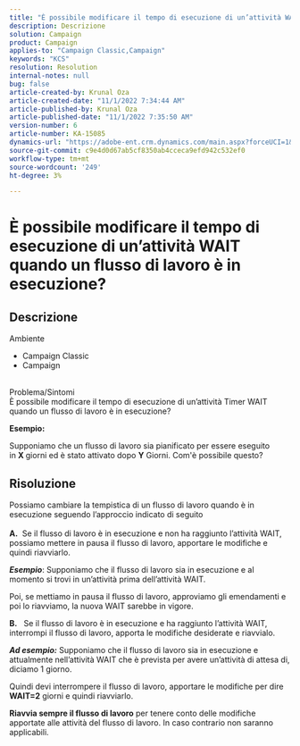 ```yaml
---
title: "È possibile modificare il tempo di esecuzione di un’attività WAIT quando un flusso di lavoro è in esecuzione?"
description: Descrizione
solution: Campaign
product: Campaign
applies-to: "Campaign Classic,Campaign"
keywords: "KCS"
resolution: Resolution
internal-notes: null
bug: false
article-created-by: Krunal Oza
article-created-date: "11/1/2022 7:34:44 AM"
article-published-by: Krunal Oza
article-published-date: "11/1/2022 7:35:50 AM"
version-number: 6
article-number: KA-15085
dynamics-url: "https://adobe-ent.crm.dynamics.com/main.aspx?forceUCI=1&pagetype=entityrecord&etn=knowledgearticle&id=be7170a5-b759-ed11-9561-6045bd0067ea"
source-git-commit: c9e4d0d67ab5cf8350ab4cceca9efd942c532ef0
workflow-type: tm+mt
source-wordcount: '249'
ht-degree: 3%

---
```


# È possibile modificare il tempo di esecuzione di un’attività WAIT quando un flusso di lavoro è in esecuzione?

## Descrizione

Ambiente<br>
- Campaign Classic
- Campaign



<br>Problema/Sintomi<br>
È possibile modificare il tempo di esecuzione di un’attività Timer WAIT quando un flusso di lavoro è in esecuzione?

<b>Esempio:</b>

Supponiamo che un flusso di lavoro sia pianificato per essere eseguito in <b>X </b>giorni ed è stato attivato dopo <b>Y</b> Giorni. Com&#39;è possibile questo?


## Risoluzione

Possiamo cambiare la tempistica di un flusso di lavoro quando è in esecuzione seguendo l’approccio indicato di seguito<br><br>
<b>A.</b>  Se il flusso di lavoro è in esecuzione e non ha raggiunto l’attività WAIT, possiamo mettere in pausa il flusso di lavoro, apportare le modifiche e quindi riavviarlo.

<b>*Esempio</b>*: Supponiamo che il flusso di lavoro sia in esecuzione e al momento si trovi in un’attività prima dell’attività WAIT.

Poi, se mettiamo in pausa il flusso di lavoro, approviamo gli emendamenti e poi lo riavviamo, la nuova WAIT sarebbe in vigore.

<b>B.</b>   Se il flusso di lavoro è in esecuzione e ha raggiunto l’attività WAIT, interrompi il flusso di lavoro, apporta le modifiche desiderate e riavvialo.

<b>*Ad esempio:</b>* Supponiamo che il flusso di lavoro sia in esecuzione e attualmente nell’attività WAIT che è prevista per avere un’attività di attesa di, diciamo 1 giorno.

Quindi devi interrompere il flusso di lavoro, apportare le modifiche per dire <b>WAIT=2</b> giorni e quindi riavviarlo.

<b>Riavvia sempre il flusso di lavoro</b> per tenere conto delle modifiche apportate alle attività del flusso di lavoro. In caso contrario non saranno applicabili.
